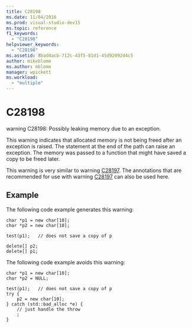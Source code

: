 ```yaml
---
title: C28198
ms.date: 11/04/2016
ms.prod: visual-studio-dev15
ms.topic: reference
f1_keywords:
  - "C28198"
helpviewer_keywords:
  - "C28198"
ms.assetid: 8bad4acb-712c-43f5-81d1-45d92092d4c5
author: mikeblome
ms.author: mblome
manager: wpickett
ms.workload:
  - "multiple"
---
```

# C28198
warning C28198: Possibly leaking memory due to an exception.

 This warning indicates that allocated memory is not being freed after an exception is raised. The statement at the end of the path can raise an exception. The memory was passed to a function that might have saved a copy to be freed later.

 This warning is very similar to warning [C28197](../code-quality/c28197.md). The annotations that are recommended for use with warning [C28197](../code-quality/c28197.md) can also be used here.

## Example
 The following code example generates this warning:

```
char *p1 = new char[10];
char *p2 = new char[10];

test(p1);   // does not save a copy of p

delete[] p2;
delete[] p1;
```

 The following code example avoids this warning:

```
char *p1 = new char[10];
char *p2 = NULL;

test(p1);   // does not save a copy of p
try {
    p2 = new char[10];
} catch (std::bad_alloc *e) {
    // just handle the throw
    ;
}
```